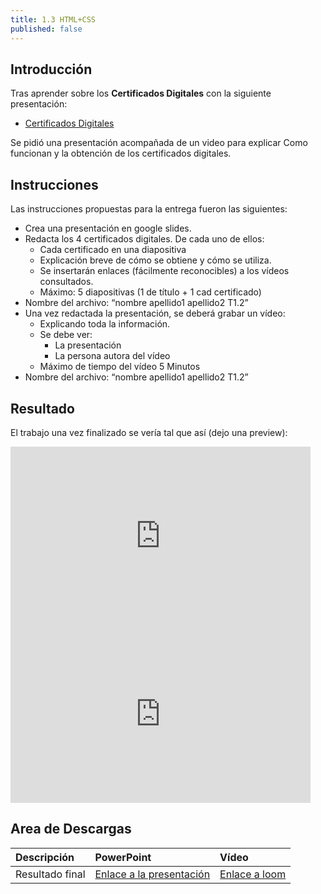 ```yaml
---
title: 1.3 HTML+CSS
published: false
---
```


## Introducción

Tras aprender sobre los **Certificados Digitales** con la siguiente presentación:

* [Certificados Digitales](https://docs.google.com/presentation/d/1QBthmSAA3zT4HPz2vGJPeBhfPJKVA3qlI3L1kydLPWM/edit?usp=sharing)

Se pidió una presentación acompañada de un video para explicar Como funcionan y la obtención de los certificados digitales.

## Instrucciones

Las instrucciones propuestas para la entrega fueron las siguientes:

* Crea una presentación en google slides.
* Redacta los 4 certificados digitales. De cada uno de ellos:
  * Cada certificado en una diapositiva
  * Explicación breve de cómo se obtiene y cómo se utiliza.
  * Se insertarán enlaces (fácilmente reconocibles) a los vídeos consultados.
  * Máximo: 5 diapositivas (1 de título + 1 cad certificado)
* Nombre del archivo: “nombre apellido1 apellido2 T1.2”
* Una vez redactada la presentación, se deberá grabar un vídeo:
  * Explicando toda la información.
  * Se debe ver:
    * La presentación
    * La persona autora del vídeo
  * Máximo de tiempo del vídeo 5 Minutos
* Nombre del archivo: “nombre apellido1 apellido2 T1.2”

## Resultado

El trabajo una vez finalizado se vería tal que así (dejo una preview):

<iframe src="https://docs.google.com/presentation/d/e/2PACX-1vT_tqqGqsPr0d6uJkd60ooI40nWZh7WJlmGVCIScYV-n7ZqhypVOIA2PvbIUyV4lCCRBvN1OjPh9QCW/embed?start=false&loop=false&delayms=3000" frameborder="0" width="480" height="285" allowfullscreen="true" mozallowfullscreen="true" webkitallowfullscreen="true"></iframe>

<iframe src="https://www.loom.com/embed/db991c27c0f24770a37689124e2fa267" frameborder="0" width="480" height="285" allowfullscreen="true" mozallowfullscreen="true" webkitallowfullscreen="true"></iframe>

## Area de Descargas

|  Descripción   |     PowerPoint    | Vídeo |
|:---------------|:------------------|:------|
| Resultado final|[Enlace a la presentación](https://docs.google.com/presentation/d/1y1rjqrng3lXspaeOVd7qsFAUNToJE-Kv1lWaKA82ELw/edit?usp=sharing) | [Enlace a loom](https://www.loom.com/embed/db991c27c0f24770a37689124e2fa267) |
